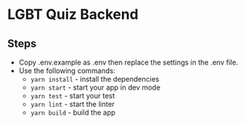 # LGBT Quiz Backend

## Steps

- Copy .env.example as .env then replace the settings in the .env file.
- Use the following commands:
  - `yarn install` - install the dependencies
  - `yarn start` - start your app in dev mode
  - `yarn test` - start your test
  - `yarn lint` - start the linter
  - `yarn build` - build the app
